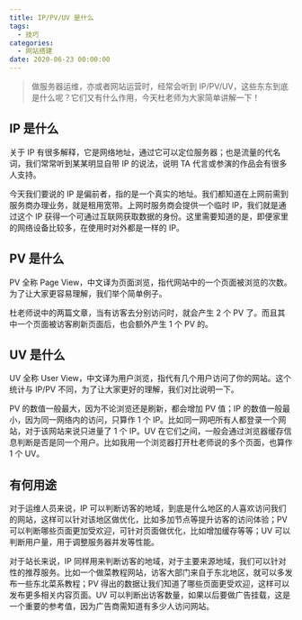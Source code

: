 ```yaml
---
title: IP/PV/UV 是什么
tags:
  - 技巧
categories:
  - 网站搭建
date: 2020-06-23 00:00:00
---
```


> 做服务器运维，亦或者网站运营时，经常会听到 IP/PV/UV，这些东东到底是什么呢？它们又有什么作用，今天杜老师为大家简单讲解一下！

<!-- more -->

## IP 是什么

关于 IP 有很多解释，它是网络地址，通过它可以定位服务器；也是流量的代名词，我们常常听到某某明显自带 IP 的说法，说明 TA 代言或参演的作品会有很多人支持。

今天我们要说的 IP 是偏前者，指的是一个真实的地址。我们都知道在上网前需到服务商办理业务，就是租用宽带。上网时服务商会提供一个临时 IP，我们就是通过这个 IP 获得一个可通过互联网获取数据的身份。这里需要知道的是，即便家里的网络设备比较多，在使用时对外都是一样的 IP。

## PV 是什么

PV 全称 Page View，中文译为页面浏览，指代网站中的一个页面被浏览的次数。为了让大家更容易理解，我们举个简单例子。

杜老师说中的两篇文章，当有访客去分别访问时，就会产生 2 个 PV 了。而且其中一个页面被访客刷新页面后，也会额外产生 1 个 PV 的。

## UV 是什么

UV 全称 User View，中文译为用户浏览，指代有几个用户访问了你的网站。这个统计与 IP/PV 不同，为了让大家更好的理解，我们对比说明一下。

PV 的数值一般最大，因为不论浏览还是刷新，都会增加 PV 值；IP 的数值一般最小，因为同一网络内的访问，只算作 1 个 IP。比如同一网吧所有人都登录一个网站，对于该网站来说只进量了 1 个 IP。UV 在它们之间，一般会通过浏览器缓存信息判断是否是同一个用户。比如我用一个浏览器打开杜老师说的多个页面，也算作 1 个 UV。

## 有何用途

对于运维人员来说，IP 可以判断访客的地域，到底是什么地区的人喜欢访问我们的网站，这样可以针对该地区做优化，比如多加节点等提升访客的访问体验；PV 可以判断哪些页面更加受欢迎，可针对页面做优化，比如增加缓存等等；UV 可以判断用户量，用于调整服务器并发等性能。

对于站长来说，IP 同样用来判断访客的地域，对于主要来源地域，我们可以针对性的推荐服务。比如一个做菜教程网站，访客大部门来自于东北地区，就可以多发布一些东北菜系教程；PV 得出的数据让我们知道了哪些页面更受欢迎，这样可以发布更多相关内容页面。UV 可以判断出访客数量，如果以后要做广告挂载，这是一个重要的参考值，因为广告商需知道有多少人访问网站。
